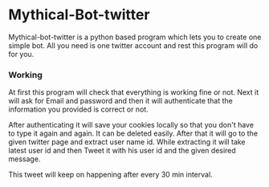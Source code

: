 # Mythical-Bot-twitter

Mythical-bot-twitter is a python based program which lets you to create one simple bot. All you need is one twitter account and rest this program will do for you. 

### Working

At first this program will check that everything is working fine or not. Next it will ask for Email and password and then it will authenticate that the information you provided is correct or not. 

After authenticating it will save your cookies locally so that you don't have to type it again and again. It can be deleted easily. After that it will go to the given twitter page and extract user name id. While extracting it will take latest user id and then Tweet it with his user id and the given desired message.

This tweet will keep on happening after every 30 min interval.
